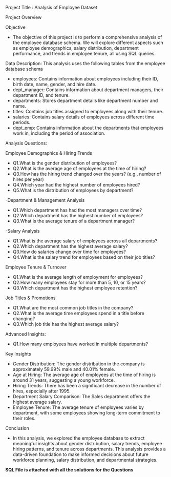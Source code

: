 Project Title : Analysis of Employee Dataset

Project Overview

Objective
- The objective of this project is to perform a comprehensive analysis of the employee database schema. We will explore different aspects such as employee demographics, salary distribution, department performance, and trends in employee tenure, all using SQL queries.

Data Description:
This analysis uses the following tables from the employee database schema
- employees: Contains information about employees including their ID, birth date, name, gender, and hire date.
- dept_manager: Contains information about department managers, their department ID, and tenure.
- departments: Stores department details like department number and name.
- titles: Contains job titles assigned to employees along with their tenure.
- salaries: Contains salary details of employees across different time periods.
- dept_emp: Contains information about the departments that employees work in, including the period of association.

Analysis Questions:

Employee Demographics & Hiring Trends
- Q1.What is the gender distribution of employees?
- Q2.What is the average age of employees at the time of hiring?
- Q3.How has the hiring trend changed over the years? (e.g., number of hires per year)
- Q4.Which year had the highest number of employees hired?
- Q5.What is the distribution of employees by department?

-Department & Management Analysis
- Q1.Which department has had the most managers over time?
- Q2.Which department has the highest number of employees?
- Q3.What is the average tenure of a department manager?

-Salary Analysis
- Q1.What is the average salary of employees across all departments?
- Q2.Which department has the highest average salary?
- Q3.How do salaries change over time for employees?
- Q4.What is the salary trend for employees based on their job titles?

Employee Tenure & Turnover
- Q1.What is the average length of employment for employees?
- Q2.How many employees stay for more than 5, 10, or 15 years?
- Q3.Which department has the highest employee retention?

Job Titles & Promotions
- Q1.What are the most common job titles in the company?
- Q2.What is the average time employees spend in a title before changing?
- Q3.Which job title has the highest average salary?

Advanced Insights:
- Q1.How many employees have worked in multiple departments?

Key Insights
- Gender Distribution: The gender distribution in the company is approximately 59.99% male and 40.01% female.
- Age at Hiring: The average age of employees at the time of hiring is around 31 years, suggesting a young workforce.
- Hiring Trends: There has been a significant decrease in the number of hires, especially after 1995.
- Department Salary Comparison: The Sales department offers the highest average salary.
- Employee Tenure: The average tenure of employees varies by department, with some employees showing long-term commitment to their roles.

Conclusion
- In this analysis, we explored the employee database to extract meaningful insights about gender distribution, salary trends, employee hiring patterns, and tenure across departments. This analysis provides a data-driven foundation to make informed decisions about future workforce planning, salary distribution, and departmental strategies.





**SQL File is attached with all the solutions for the Questions**











